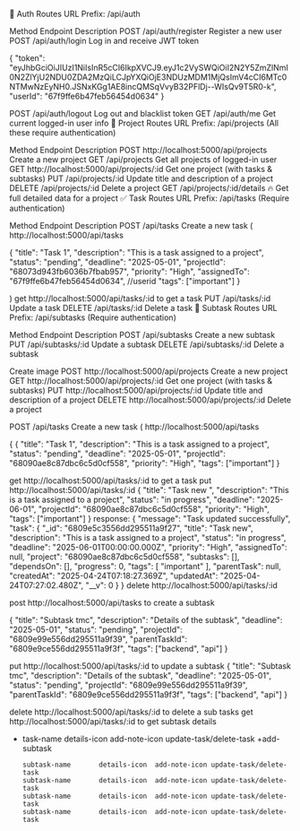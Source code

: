 🔐 Auth Routes
URL Prefix: /api/auth


Method	Endpoint	Description
POST	/api/auth/register	Register a new user
POST	/api/auth/login	Log in and receive JWT token

{
    "token": "eyJhbGciOiJIUzI1NiIsInR5cCI6IkpXVCJ9.eyJ1c2VySWQiOiI2N2Y5ZmZlNmI0N2ZlYjU2NDU0ZDA2MzQiLCJpYXQiOjE3NDUzMDM1MjQsImV4cCI6MTc0NTMwNzEyNH0.JSNxKGg1AE8incQMSqVvyB32PFlDj--WIsQv9T5R0-k",
    "userId": "67f9ffe6b47feb56454d0634"
}


POST	/api/auth/logout	Log out and blacklist token
GET	/api/auth/me	Get current logged-in user info
📁 Project Routes
URL Prefix: /api/projects
(All these require authentication)


Method	Endpoint	Description
POST	http://localhost:5000/api/projects	Create a new project
GET	/api/projects	Get all projects of logged-in user
GET	http://localhost:5000/api/projects/:id	Get one project (with tasks & subtasks)
PUT	/api/projects/:id	Update title and description of a project
DELETE	/api/projects/:id	Delete a project
GET	/api/projects/:id/details	🔥 Get full detailed data for a project
✅ Task Routes
URL Prefix: /api/tasks
(Require authentication)


Method	Endpoint	Description
POST	/api/tasks	Create a new task
(
  http://localhost:5000/api/tasks

  {
  "title": "Task 1",
  "description": "This is a task assigned to a project",
  "status": "pending",
  "deadline": "2025-05-01",
  "projectId": "68073d943fb6036b7fbab957",
  "priority": "High",
  "assignedTo": "67f9ffe6b47feb56454d0634",  //userid
  "tags": ["important"]
}

)
get http://localhost:5000/api/tasks/:id
to get a task
PUT	/api/tasks/:id	Update a task
DELETE	/api/tasks/:id	Delete a task
🔄 Subtask Routes
URL Prefix: /api/subtasks
(Require authentication)


Method	Endpoint	Description
POST	/api/subtasks	Create a new subtask
PUT	/api/subtasks/:id	Update a subtask
DELETE	/api/subtasks/:id	Delete a subtask





<!-- updated -->

Create image POST	http://localhost:5000/api/projects	Create a new project
GET	http://localhost:5000/api/projects/:id	Get one project (with tasks & subtasks)
PUT	http://localhost:5000/api/projects/:id	Update title and description of a project
DELETE	http://localhost:5000/api/projects/:id	Delete a project

POST	/api/tasks	Create a new task
(
  http://localhost:5000/api/tasks

  {
  {
  "title": "Task 1",
  "description": "This is a task assigned to a project",
  "status": "pending",
  "deadline": "2025-05-01",
  "projectId": "68090ae8c87dbc6c5d0cf558",
  "priority": "High",
  "tags": ["important"]
}

get http://localhost:5000/api/tasks/:id
to get a task
put http://localhost:5000/api/tasks/:id
{
  "title": "Task new ",
  "description": "This is a task assigned to a project",
  "status": "in progress",
  "deadline": "2025-06-01",
  "projectId": "68090ae8c87dbc6c5d0cf558",
  "priority": "High",
  "tags": ["important"]
}
response:
{
    "message": "Task updated successfully",
    "task": {
        "_id": "6809e5c3556dd295511a9f27",
        "title": "Task new",
        "description": "This is a task assigned to a project",
        "status": "in progress",
        "deadline": "2025-06-01T00:00:00.000Z",
        "priority": "High",
        "assignedTo": null,
        "project": "68090ae8c87dbc6c5d0cf558",
        "subtasks": [],
        "dependsOn": [],
        "progress": 0,
        "tags": [
            "important"
        ],
        "parentTask": null,
        "createdAt": "2025-04-24T07:18:27.369Z",
        "updatedAt": "2025-04-24T07:27:02.480Z",
        "__v": 0
    }
}
delete http://localhost:5000/api/tasks/:id


post http://localhost:5000/api/tasks  to create a subtask

{
  "title": "Subtask tmc",
  "description": "Details of the subtask",
  "deadline": "2025-05-01",
  "status": "pending",
  "projectId": "6809e99e556dd295511a9f39",
  "parentTaskId": "6809e9ce556dd295511a9f3f",
  "tags": ["backend", "api"]
}


put http://localhost:5000/api/tasks/:id  to update a subtask
{
  "title": "Subtask tmc",
  "description": "Details of the subtask",
  "deadline": "2025-05-01",
  "status": "pending",
  "projectId": "6809e99e556dd295511a9f39",
  "parentTaskId": "6809e9ce556dd295511a9f3f",
  "tags": ["backend", "api"]
}

delete http://localhost:5000/api/tasks/:id  to delete a sub tasks
get http://localhost:5000/api/tasks/:id to get subtask details







 + task-name       details-icon  add-note-icon update-task/delete-task +add-subtask

       subtask-name       details-icon  add-note-icon update-task/delete-task 
       subtask-name       details-icon  add-note-icon update-task/delete-task 
       subtask-name       details-icon  add-note-icon update-task/delete-task 
       subtask-name       details-icon  add-note-icon update-task/delete-task 